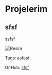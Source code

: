 # Projelerim

## sfsf

ssfsf

![Resim](https://res.cloudinary.com/dbdbvgrl2/image/upload/v1732822539/d1wlxmre9loisrreyala.png)

Tags: asfasf

GitHub: [sfsf](sfsf)
